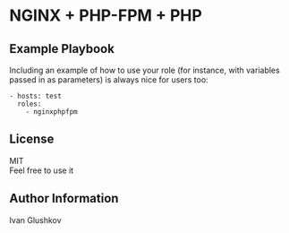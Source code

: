 NGINX + PHP-FPM + PHP
=========

Example Playbook
----------------

Including an example of how to use your role (for instance, with variables passed in as parameters) is always nice for users too:
```ansible
- hosts: test
  roles:
    - nginxphpfpm
```

License
-------

MIT  
Feel free to use it

Author Information
------------------

Ivan Glushkov

